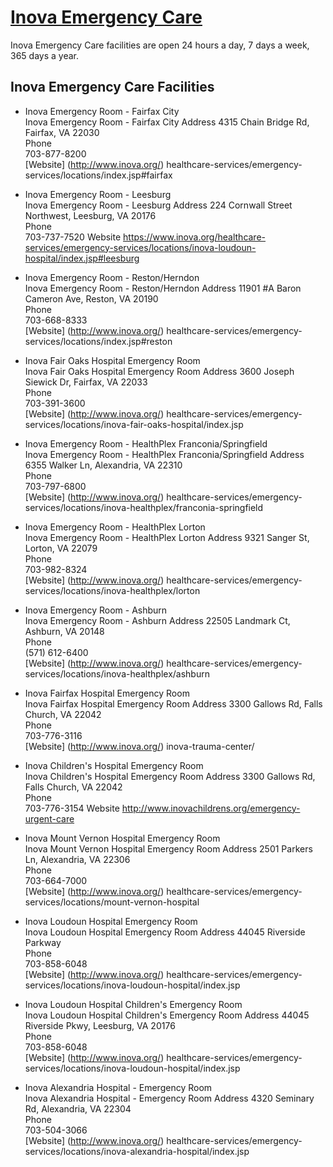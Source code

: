 # [Inova Emergency Care](https://www.google.com/maps/d/u/0/viewer?mid=1dWURacydNkh7WO6bNKszDGKO7KI&ll=38.922046536924746%2C-77.37386946757812&z=11)  

Inova Emergency Care facilities are open 24 hours a day, 7 days a week, 365 days a year.  

## Inova Emergency Care Facilities  
* Inova Emergency Room - Fairfax City  
Inova Emergency Room - Fairfax City
Address
4315 Chain Bridge Rd, Fairfax, VA 22030  
Phone  
703-877-8200  
[Website] (http://www.inova.org/)  healthcare-services/emergency-services/locations/index.jsp#fairfax
* Inova Emergency Room - Leesburg  
Inova Emergency Room - Leesburg
Address
224 Cornwall Street Northwest, Leesburg, VA 20176  
Phone  
703-737-7520
Website
https://www.inova.org/healthcare-services/emergency-services/locations/inova-loudoun-hospital/index.jsp#leesburg

* Inova Emergency Room - Reston/Herndon  
Inova Emergency Room - Reston/Herndon
Address
11901 #A Baron Cameron Ave, Reston, VA 20190  
Phone  
703-668-8333  
[Website] (http://www.inova.org/)  healthcare-services/emergency-services/locations/index.jsp#reston
* Inova Fair Oaks Hospital Emergency Room  
Inova Fair Oaks Hospital Emergency Room
Address
3600 Joseph Siewick Dr, Fairfax, VA 22033  
Phone  
703-391-3600  
[Website] (http://www.inova.org/)  healthcare-services/emergency-services/locations/inova-fair-oaks-hospital/index.jsp

* Inova Emergency Room - HealthPlex Franconia/Springfield  
Inova Emergency Room - HealthPlex Franconia/Springfield
Address
6355 Walker Ln, Alexandria, VA 22310  
Phone  
703-797-6800  
[Website] (http://www.inova.org/)  healthcare-services/emergency-services/locations/inova-healthplex/franconia-springfield

* Inova Emergency Room - HealthPlex Lorton  
Inova Emergency Room - HealthPlex Lorton
Address
9321 Sanger St, Lorton, VA 22079  
Phone  
703-982-8324  
[Website] (http://www.inova.org/)  healthcare-services/emergency-services/locations/inova-healthplex/lorton

* Inova Emergency Room - Ashburn  
Inova Emergency Room - Ashburn
Address
22505 Landmark Ct, Ashburn, VA 20148  
Phone  
(571) 612-6400  
[Website] (http://www.inova.org/)  healthcare-services/emergency-services/locations/inova-healthplex/ashburn

* Inova Fairfax Hospital Emergency Room  
Inova Fairfax Hospital Emergency Room
Address
3300 Gallows Rd, Falls Church, VA 22042  
Phone  
703-776-3116  
[Website] (http://www.inova.org/)  inova-trauma-center/

* Inova Children's Hospital Emergency Room  
Inova Children's Hospital Emergency Room
Address
3300 Gallows Rd, Falls Church, VA 22042  
Phone  
703-776-3154
Website
http://www.inovachildrens.org/emergency-urgent-care

* Inova Mount Vernon Hospital Emergency Room  
Inova Mount Vernon Hospital Emergency Room
Address
2501 Parkers Ln, Alexandria, VA 22306  
Phone  
703-664-7000  
[Website] (http://www.inova.org/)  healthcare-services/emergency-services/locations/mount-vernon-hospital

* Inova Loudoun Hospital Emergency Room  
Inova Loudoun Hospital Emergency Room
Address
44045 Riverside Parkway  
Phone  
703-858-6048  
[Website] (http://www.inova.org/)  healthcare-services/emergency-services/locations/inova-loudoun-hospital/index.jsp

* Inova Loudoun Hospital Children's Emergency Room  
Inova Loudoun Hospital Children's Emergency Room
Address
44045 Riverside Pkwy, Leesburg, VA 20176  
Phone  
703-858-6048  
[Website] (http://www.inova.org/)  healthcare-services/emergency-services/locations/inova-loudoun-hospital/index.jsp

* Inova Alexandria Hospital - Emergency Room  
Inova Alexandria Hospital - Emergency Room
Address
4320 Seminary Rd, Alexandria, VA 22304  
Phone  
703-504-3066  
[Website] (http://www.inova.org/)  healthcare-services/emergency-services/locations/inova-alexandria-hospital/index.jsp